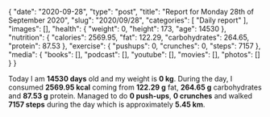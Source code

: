 {
    "date": "2020-09-28",
    "type": "post",
    "title": "Report for Monday 28th of September 2020",
    "slug": "2020\/09\/28",
    "categories": [
        "Daily report"
    ],
    "images": [],
    "health": {
        "weight": 0,
        "height": 173,
        "age": 14530
    },
    "nutrition": {
        "calories": 2569.95,
        "fat": 122.29,
        "carbohydrates": 264.65,
        "protein": 87.53
    },
    "exercise": {
        "pushups": 0,
        "crunches": 0,
        "steps": 7157
    },
    "media": {
        "books": [],
        "podcast": [],
        "youtube": [],
        "movies": [],
        "photos": []
    }
}

Today I am <strong>14530 days</strong> old and my weight is <strong>0 kg</strong>. During the day, I consumed <strong>2569.95 kcal</strong> coming from <strong>122.29 g</strong> fat, <strong>264.65 g</strong> carbohydrates and <strong>87.53 g</strong> protein. Managed to do <strong>0 push-ups</strong>, <strong>0 crunches</strong> and walked <strong>7157 steps</strong> during the day which is approximately <strong>5.45 km</strong>.